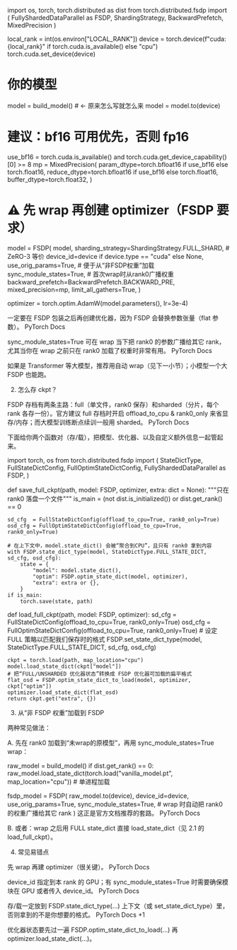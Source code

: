 
import os, torch, torch.distributed as dist
from torch.distributed.fsdp import (
    FullyShardedDataParallel as FSDP,
    ShardingStrategy, BackwardPrefetch, MixedPrecision
)

local_rank = int(os.environ["LOCAL_RANK"])
device = torch.device(f"cuda:{local_rank}" if torch.cuda.is_available() else "cpu")
torch.cuda.set_device(device)

# 你的模型
model = build_model()  # <- 原来怎么写就怎么来
model = model.to(device)

# 建议：bf16 可用优先，否则 fp16
use_bf16 = torch.cuda.is_available() and torch.cuda.get_device_capability()[0] >= 8
mp = MixedPrecision(
    param_dtype=torch.bfloat16 if use_bf16 else torch.float16,
    reduce_dtype=torch.bfloat16 if use_bf16 else torch.float16,
    buffer_dtype=torch.float32,
)

# ⚠️ 先 wrap 再创建 optimizer（FSDP 要求）
model = FSDP(
    model,
    sharding_strategy=ShardingStrategy.FULL_SHARD,  # ZeRO-3 等价
    device_id=device if device.type == "cuda" else None,
    use_orig_params=True,           # 便于从“非FSDP权重”加载
    sync_module_states=True,        # 首次wrap时从rank0广播权重
    backward_prefetch=BackwardPrefetch.BACKWARD_PRE,
    mixed_precision=mp,
    limit_all_gathers=True,
)

optimizer = torch.optim.AdamW(model.parameters(), lr=3e-4)

一定要在 FSDP 包装之后再创建优化器，因为 FSDP 会替换参数张量（flat 参数）。
PyTorch Docs

sync_module_states=True 可在 wrap 当下把 rank0 的参数广播给其它 rank，尤其当你在 wrap 之前只在 rank0 加载了权重时非常有用。
PyTorch Docs

如果是 Transformer 等大模型，推荐用自动 wrap（见下一小节）；小模型一个大 FSDP 也能跑。

2) 怎么存 ckpt？

FSDP 存档有两条主路：full（单文件，rank0 保存）和sharded（分片，每个 rank 各存一份）。官方建议 full 存档时开启 offload_to_cpu & rank0_only 来省显存/内存；而大模型训练断点续训一般用 sharded。
PyTorch Docs

下面给你两个函数对（存/载），把模型、优化器、以及自定义额外信息一起管起来。

import torch, os
from torch.distributed.fsdp import (
    StateDictType,
    FullStateDictConfig, FullOptimStateDictConfig,
    FullyShardedDataParallel as FSDP,
)

def save_full_ckpt(path, model: FSDP, optimizer, extra: dict = None):
    """只在 rank0 落盘一个文件"""
    is_main = (not dist.is_initialized()) or dist.get_rank() == 0

    sd_cfg  = FullStateDictConfig(offload_to_cpu=True, rank0_only=True)
    osd_cfg = FullOptimStateDictConfig(offload_to_cpu=True, rank0_only=True)

    # 在上下文中，model.state_dict() 会被“聚合到CPU”，且只有 rank0 拿到内容
    with FSDP.state_dict_type(model, StateDictType.FULL_STATE_DICT, sd_cfg, osd_cfg):
        state = {
            "model": model.state_dict(),
            "optim": FSDP.optim_state_dict(model, optimizer),
            "extra": extra or {},
        }
    if is_main:
        torch.save(state, path)

def load_full_ckpt(path, model: FSDP, optimizer):
    sd_cfg  = FullStateDictConfig(offload_to_cpu=True, rank0_only=True)
    osd_cfg = FullOptimStateDictConfig(offload_to_cpu=True, rank0_only=True)
    # 设定 FULL 策略以匹配我们保存时的格式
    FSDP.set_state_dict_type(model, StateDictType.FULL_STATE_DICT, sd_cfg, osd_cfg)

    ckpt = torch.load(path, map_location="cpu")
    model.load_state_dict(ckpt["model"])
    # 把“FULL/UNSHARDED 优化器状态”转换成 FSDP 优化器可加载的扁平格式
    flat_osd = FSDP.optim_state_dict_to_load(model, optimizer, ckpt["optim"])
    optimizer.load_state_dict(flat_osd)
    return ckpt.get("extra", {})

3) 从“非 FSDP 权重”加载到 FSDP

两种常见做法：

A. 先在 rank0 加载到“未wrap的原模型”，再用 sync_module_states=True wrap：

raw_model = build_model()
if dist.get_rank() == 0:
    raw_model.load_state_dict(torch.load("vanilla_model.pt", map_location="cpu"))  # 单进程加载

fsdp_model = FSDP(
    raw_model.to(device),
    device_id=device,
    use_orig_params=True,
    sync_module_states=True,   # wrap 时自动把 rank0 的权重广播给其它 rank
)
这正是官方文档推荐的套路。
PyTorch Docs

B. 或者：wrap 之后用 FULL state_dict 直接 load_state_dict（见 2.1 的 load_full_ckpt）。

4) 常见易错点

先 wrap 再建 optimizer（很关键）。
PyTorch Docs

device_id 指定到本 rank 的 GPU；有 sync_module_states=True 时需要确保模块在 GPU 或者传入 device_id。
PyTorch Docs

存/载一定放到 FSDP.state_dict_type(...) 上下文（或 set_state_dict_type）里，否则拿到的不是你想要的格式。
PyTorch Docs
+1

优化器状态要先过一遍 FSDP.optim_state_dict_to_load(...) 再 optimizer.load_state_dict(...)。


